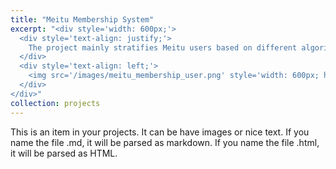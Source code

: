 ```yaml
---
title: "Meitu Membership System"
excerpt: "<div style='width: 600px;'>
  <div style='text-align: justify;'> 
    The project mainly stratifies Meitu users based on different algorithm models and business logics, and builds a user stratification system with labels such as user life cycle, user activity stratification, user date type preference, user time period preference, and user churn probability prediction, etc.
  </div>
  <div style='text-align: left;'>
    <img src='/images/meitu_membership_user.png' style='width: 600px; height: auto; display: block;' alt='meitu membership user'>
  </div>
</div>"
collection: projects
---
```


This is an item in your projects. It can be have images or nice text. If you name the file .md, it will be parsed as markdown. If you name the file .html, it will be parsed as HTML. 


